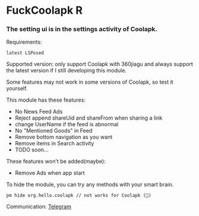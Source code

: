 # FuckCoolapk R

### The setting ui is in the settings activity of Coolapk.

Requirements:

```
latest LSPosed
```

Supported version: only support Coolapk with 360jiagu and always support the latest version if I still developing this module.

Some features may not work in some versions of Coolapk, so test it yourself.

This module has these features:

- No News Feed Ads
- Reject append shareUid and shareFrom when sharing a link
- change UserName if the feed is abnormal
- No "Mentioned Goods" in Feed
- Remove bottom navigation as you want
- Remove items in Search activity
- TODO soon...

These features won't be added(maybe):

- Remove Ads when app start

To hide the module, you can try any methods with your smart brain.

```
pm hide org.hello.coolapk // not works for Coolapk (💩)
```

Communication: [Telegram](https://t.me/fuck_coolapk_chat)
